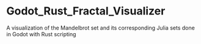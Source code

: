 # Godot_Rust_Fractal_Visualizer
A visualization of the Mandelbrot set and its corresponding Julia sets done in Godot with Rust scripting
